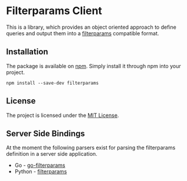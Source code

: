 # Filterparams Client #

This is a library, which provides an object oriented approach
to define queries and output them into a [filterparams](https://github.com/cbrand/go-filterparams)
compatible format.

## Installation ##

The package is available on [npm](https://www.npmjs.com/package/filterparams/). 
Simply install it through npm into your project.

```
npm install --save-dev filterparams
```

## License ##

The project is licensed under the [MIT License](https://opensource.org/licenses/MIT).

## Server Side Bindings ##

At the moment the following parsers exist for parsing the filterparams definition
in a server side application.

- Go - [go-filterparams](https://github.com/cbrand/go-filterparams)
- Python - [filterparams](https://github.com/cbrand/python-filterparams)
